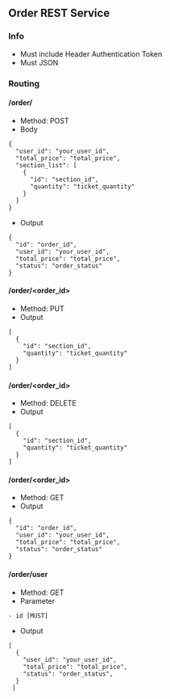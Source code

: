## Order REST Service

### Info
- Must include Header Authentication Token
- Must JSON

### Routing

#### /order/
- Method: POST
- Body
```json5
{
  "user_id": "your_user_id",
  "total_price": "total_price",
  "section_list": [
    {
      "id": "section_id",
      "quantity": "ticket_quantity"
    }
  ]
}
```
- Output
```json5
{
  "id": "order_id",
  "user_id": "your_user_id",
  "total_price": "total_price",
  "status": "order_status"
}
```

#### /order/<order_id>
- Method: PUT
- Output
```json5
[
  {
    "id": "section_id",
    "quantity": "ticket_quantity"
  }
]
```

#### /order/<order_id>
- Method: DELETE
- Output
```json5
[
  {
    "id": "section_id",
    "quantity": "ticket_quantity"
  }
]
```

#### /order/<order_id>
- Method: GET
- Output
```json5
{
  "id": "order_id",
  "user_id": "your_user_id",
  "total_price": "total_price",
  "status": "order_status"
}
```

#### /order/user
- Method: GET
- Parameter
```
- id [MUST]
```
- Output
```json5
[
  {
    "user_id": "your_user_id",
    "total_price": "total_price",
    "status": "order_status",
  }
 ]
```